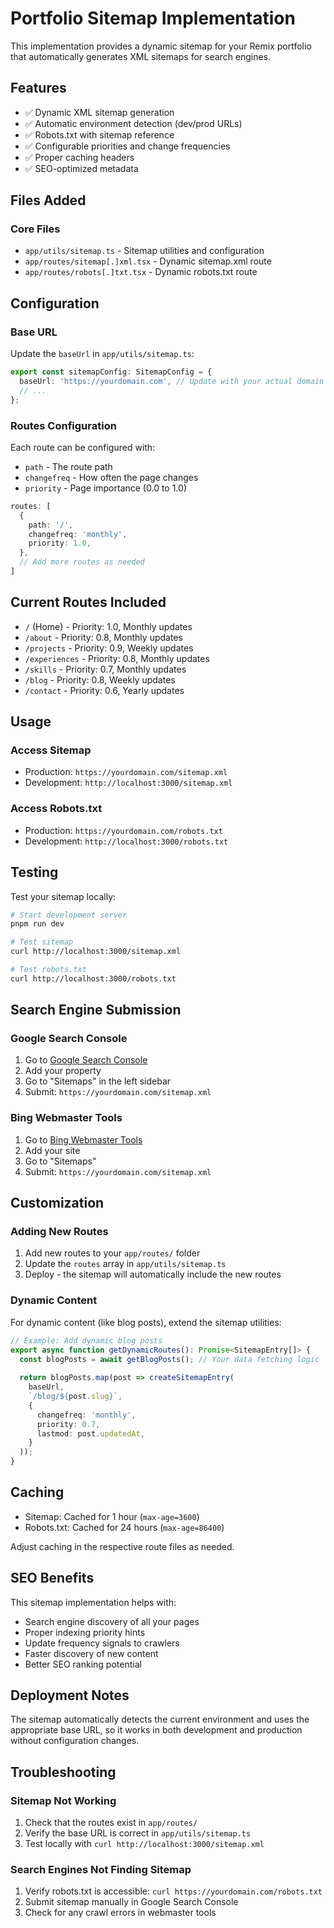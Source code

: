 # Portfolio Sitemap Implementation

This implementation provides a dynamic sitemap for your Remix portfolio that automatically generates XML sitemaps for search engines.

## Features

- ✅ Dynamic XML sitemap generation
- ✅ Automatic environment detection (dev/prod URLs)
- ✅ Robots.txt with sitemap reference
- ✅ Configurable priorities and change frequencies
- ✅ Proper caching headers
- ✅ SEO-optimized metadata

## Files Added

### Core Files
- `app/utils/sitemap.ts` - Sitemap utilities and configuration
- `app/routes/sitemap[.]xml.tsx` - Dynamic sitemap.xml route
- `app/routes/robots[.]txt.tsx` - Dynamic robots.txt route

## Configuration

### Base URL
Update the `baseUrl` in `app/utils/sitemap.ts`:
```typescript
export const sitemapConfig: SitemapConfig = {
  baseUrl: 'https://yourdomain.com', // Update with your actual domain
  // ...
};
```

### Routes Configuration
Each route can be configured with:
- `path` - The route path
- `changefreq` - How often the page changes
- `priority` - Page importance (0.0 to 1.0)

```typescript
routes: [
  {
    path: '/',
    changefreq: 'monthly',
    priority: 1.0,
  },
  // Add more routes as needed
]
```

## Current Routes Included

- `/` (Home) - Priority: 1.0, Monthly updates
- `/about` - Priority: 0.8, Monthly updates  
- `/projects` - Priority: 0.9, Weekly updates
- `/experiences` - Priority: 0.8, Monthly updates
- `/skills` - Priority: 0.7, Monthly updates
- `/blog` - Priority: 0.8, Weekly updates
- `/contact` - Priority: 0.6, Yearly updates

## Usage

### Access Sitemap
- Production: `https://yourdomain.com/sitemap.xml`
- Development: `http://localhost:3000/sitemap.xml`

### Access Robots.txt
- Production: `https://yourdomain.com/robots.txt`
- Development: `http://localhost:3000/robots.txt`

## Testing

Test your sitemap locally:

```bash
# Start development server
pnpm run dev

# Test sitemap
curl http://localhost:3000/sitemap.xml

# Test robots.txt
curl http://localhost:3000/robots.txt
```

## Search Engine Submission

### Google Search Console
1. Go to [Google Search Console](https://search.google.com/search-console)
2. Add your property
3. Go to "Sitemaps" in the left sidebar
4. Submit: `https://yourdomain.com/sitemap.xml`

### Bing Webmaster Tools
1. Go to [Bing Webmaster Tools](https://www.bing.com/webmasters)
2. Add your site
3. Go to "Sitemaps"
4. Submit: `https://yourdomain.com/sitemap.xml`

## Customization

### Adding New Routes
1. Add new routes to your `app/routes/` folder
2. Update the `routes` array in `app/utils/sitemap.ts`
3. Deploy - the sitemap will automatically include the new routes

### Dynamic Content
For dynamic content (like blog posts), extend the sitemap utilities:

```typescript
// Example: Add dynamic blog posts
export async function getDynamicRoutes(): Promise<SitemapEntry[]> {
  const blogPosts = await getBlogPosts(); // Your data fetching logic
  
  return blogPosts.map(post => createSitemapEntry(
    baseUrl,
    `/blog/${post.slug}`,
    {
      changefreq: 'monthly',
      priority: 0.7,
      lastmod: post.updatedAt,
    }
  ));
}
```

## Caching

- Sitemap: Cached for 1 hour (`max-age=3600`)
- Robots.txt: Cached for 24 hours (`max-age=86400`)

Adjust caching in the respective route files as needed.

## SEO Benefits

This sitemap implementation helps with:
- Search engine discovery of all your pages
- Proper indexing priority hints
- Update frequency signals to crawlers
- Faster discovery of new content
- Better SEO ranking potential

## Deployment Notes

The sitemap automatically detects the current environment and uses the appropriate base URL, so it works in both development and production without configuration changes.

## Troubleshooting

### Sitemap Not Working
1. Check that the routes exist in `app/routes/`
2. Verify the base URL is correct in `app/utils/sitemap.ts`
3. Test locally with `curl http://localhost:3000/sitemap.xml`

### Search Engines Not Finding Sitemap
1. Verify robots.txt is accessible: `curl https://yourdomain.com/robots.txt`
2. Submit sitemap manually in Google Search Console
3. Check for any crawl errors in webmaster tools
